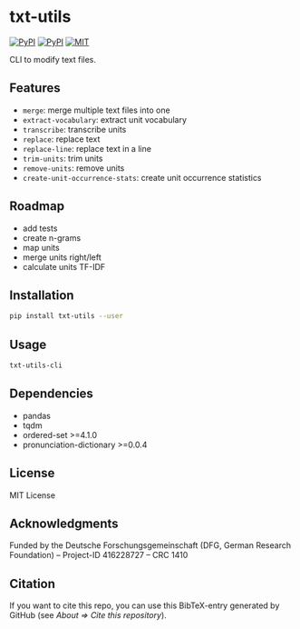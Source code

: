 # txt-utils

[![PyPI](https://img.shields.io/pypi/v/txt-utils.svg)](https://pypi.python.org/pypi/txt-utils)
[![PyPI](https://img.shields.io/pypi/pyversions/txt-utils.svg)](https://pypi.python.org/pypi/txt-utils)
[![MIT](https://img.shields.io/github/license/stefantaubert/txt-utils.svg)](https://github.com/stefantaubert/txt-utils/blob/master/LICENSE)

CLI to modify text files.

## Features

- `merge`: merge multiple text files into one
- `extract-vocabulary`: extract unit vocabulary
- `transcribe`: transcribe units
- `replace`: replace text
- `replace-line`: replace text in a line
- `trim-units`: trim units
- `remove-units`: remove units
- `create-unit-occurrence-stats`: create unit occurrence statistics

## Roadmap

- add tests
- create n-grams
- map units
- merge units right/left
- calculate units TF-IDF

## Installation

```sh
pip install txt-utils --user
```

## Usage

```sh
txt-utils-cli
```

## Dependencies

- pandas
- tqdm
- ordered-set >=4.1.0
- pronunciation-dictionary >=0.0.4

## License

MIT License

## Acknowledgments

Funded by the Deutsche Forschungsgemeinschaft (DFG, German Research Foundation) – Project-ID 416228727 – CRC 1410

## Citation

If you want to cite this repo, you can use this BibTeX-entry generated by GitHub (see *About => Cite this repository*).
